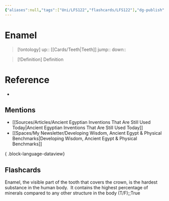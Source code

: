 ```yaml
---
{"aliases":null,"tags":["Uni/LFS122","flashcards/LFS122"],"dg-publish":true,"permalink":"/cards/enamel/","dgPassFrontmatter":true}
---
```


# Enamel

> [!ontology]
> up:: [[Cards/Teeth\|Teeth]]
> jump:: 
> down:: 

> [!Definition] Definition
> 

# Reference
- 

## Mentions
- [[Sources/Articles/Ancient Egyptian Inventions That Are Still Used Today\|Ancient Egyptian Inventions That Are Still Used Today]]
- [[Spaces/My Newsletter/Developing Wisdom, Ancient Egypt & Physical Benchmarks\|Developing Wisdom, Ancient Egypt & Physical Benchmarks]]

{ .block-language-dataview}

## Flashcards

Enamel, the visible part of the tooth that covers the crown, is the hardest substance in the human body.  It contains the highest percentage of minerals compared to any other structure in the body (T/F);;True
<!--SR:!2023-10-26,2,150-->